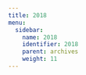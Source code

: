 ```yaml
---
title: 2018
menu:
  sidebar:
    name: 2018
    identifier: 2018
    parent: archives
    weight: 11
---
```


